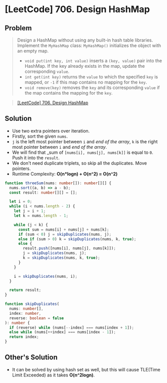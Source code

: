 # [LeetCode] 706. Design HashMap

## Problem

> Design a HashMap without using any built-in hash table libraries.
> Implement the `MyHashMap` class:
> `MyHashMap()` initializes the object with an empty map.
>
> - `void put(int key, int value)` inserts a `(key, value)` pair into the HashMap. If the key already exists in the map, update the corresponding `value`.
> - `int get(int key)` returns the `value` to which the specified `key` is mapped, or `-1` if this map contains no mapping for the `key`.
> - `void remove(key)` removes the `key` and its corresponding `value` if the map contains the mapping for the `key`.

> [[LeetCode] 706. Design HashMap](https://leetcode.com/problems/design-hashmap/?envType=study-plan&id=data-structure-ii)

## Solution

- Use two extra pointers over iteration.
- Firstly, sort the given `nums`.
- `j` is the left most pointer between `i` and _end of the array_, `k` is the right most pointer between `i` and _end of the array_.
- We will find that \_sum of `[nums[i], nums[j], nums[k]]` is equal to `0`. Push it into the `result`.
- We don't need duplicate triplets, so skip all the duplicates. Move pointers.
- Runtime Complexity: **O(n\*logn) + O(n^2) = O(n^2)**

```typescript
function threeSum(nums: number[]): number[][] {
  nums.sort((a, b) => a - b);
  const result: number[][] = [];

  let i = 0;
  while (i < nums.length - 2) {
    let j = i + 1;
    let k = nums.length - 1;

    while (j < k) {
      const sum = nums[i] + nums[j] + nums[k];
      if (sum < 0) j = skipDuplicates(nums, j);
      else if (sum > 0) k = skipDuplicates(nums, k, true);
      else {
        result.push([nums[i], nums[j], nums[k]]);
        j = skipDuplicates(nums, j);
        k = skipDuplicates(nums, k, true);
      }
    }

    i = skipDuplicates(nums, i);
  }

  return result;
}

function skipDuplicates(
  nums: number[],
  index: number,
  reverse: boolean = false
): number {
  if (reverse) while (nums[--index] === nums[index + 1]);
  else while (nums[++index] === nums[index - 1]);
  return index;
}
```

## Other's Solution

- It can be solved by using hash set as well, but this will cause TLE(Time Limit Exceeded) as it takes **O(n^2logn)**.
